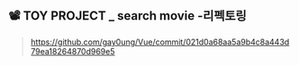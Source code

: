 ## 📽 TOY PROJECT _ search movie -리펙토링
>  https://github.com/gay0ung/Vue/commit/021d0a68aa5a9b4c8a443d79ea18264870d969e5
